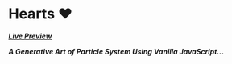 # Hearts :hearts:

[***Live Preview***](https://ashmin-bhujel.github.io/Hearts)

***A Generative Art of Particle System Using Vanilla JavaScript...***